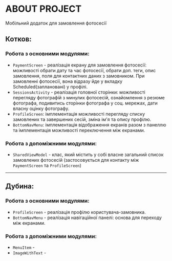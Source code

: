 # ABOUT PROJECT
Мобільний додаток для замовлення фотосесії
## Котков:
### Робота з основними модулями:
- `PaymentScreen` - реалізація екрану для замовлення фотосесії: можливості обрати дату та час фотосесії, обрати доп. теги, опис замовлення, поля для контактних даних з замовником. При замовленні фотосесії, вона відразу йде у вкладку Scheduled(заплановані) у профілі.
- `SessionsActivity` - реалізація головної сторінки: можливості перегляду фотографій з минулих фотосесій, ознайомлення з резюме фотографа, подивитись сторінки фотографа у соц. мережах, дати власну оцінку фотографу.
- `ProfileScreen`: імплементація можливості перегляду списку замовлених та завершених сесій, зміна ім'я та опису профілю.
- `BottomNavMenu`: імплементація відображення екранів разом з панеллю та імплементація можливості переключення між екранами.
### Робота з допоміжними модулями:
- `SharedViewModel` - клас, який містить у собі власне загальний список замовлених фотосесій (застосовується для контакту між `PaymentScreen` та `ProfileScreen`)
-----------------------------------------------------------------------------------------------
## Дубина:
### Робота з основними модулями:
- `ProfileScreen` - реалізація профілю користувача-замовника.
- `BottomNavMenu` - реалізація навігаційної панелі: основа для переходу між екранами.
### Робота з допоміжними модулями:
- `MenuItem` -
- `ImageWithText` - 
